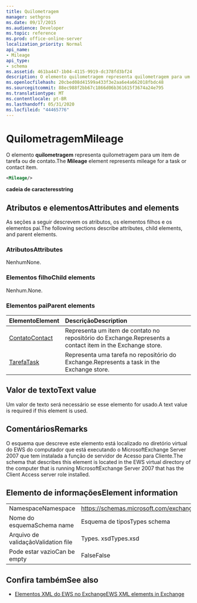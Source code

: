 ```yaml
---
title: Quilometragem
manager: sethgros
ms.date: 09/17/2015
ms.audience: Developer
ms.topic: reference
ms.prod: office-online-server
localization_priority: Normal
api_name:
- Mileage
api_type:
- schema
ms.assetid: 461ba447-1b04-4115-9919-dc378fd3bf24
description: O elemento quilometragem representa quilometragem para um item de tarefa ou de contato.
ms.openlocfilehash: 20cbed08d41599a433f3e2aa6e4a662018fbdc48
ms.sourcegitcommit: 88ec988f2bb67c1866d06b361615f3674a24e795
ms.translationtype: MT
ms.contentlocale: pt-BR
ms.lasthandoff: 05/31/2020
ms.locfileid: "44465776"
---
```

# <a name="mileage"></a><span data-ttu-id="85d38-103">Quilometragem</span><span class="sxs-lookup"><span data-stu-id="85d38-103">Mileage</span></span>

<span data-ttu-id="85d38-104">O elemento **quilometragem** representa quilometragem para um item de tarefa ou de contato.</span><span class="sxs-lookup"><span data-stu-id="85d38-104">The **Mileage** element represents mileage for a task or contact item.</span></span> 
  
```xml
<Mileage/>
```

 <span data-ttu-id="85d38-105">**cadeia de caracteres**</span><span class="sxs-lookup"><span data-stu-id="85d38-105">**string**</span></span>
## <a name="attributes-and-elements"></a><span data-ttu-id="85d38-106">Atributos e elementos</span><span class="sxs-lookup"><span data-stu-id="85d38-106">Attributes and elements</span></span>

<span data-ttu-id="85d38-107">As seções a seguir descrevem os atributos, os elementos filhos e os elementos pai.</span><span class="sxs-lookup"><span data-stu-id="85d38-107">The following sections describe attributes, child elements, and parent elements.</span></span>
  
### <a name="attributes"></a><span data-ttu-id="85d38-108">Atributos</span><span class="sxs-lookup"><span data-stu-id="85d38-108">Attributes</span></span>

<span data-ttu-id="85d38-109">Nenhum</span><span class="sxs-lookup"><span data-stu-id="85d38-109">None.</span></span>
  
### <a name="child-elements"></a><span data-ttu-id="85d38-110">Elementos filho</span><span class="sxs-lookup"><span data-stu-id="85d38-110">Child elements</span></span>

<span data-ttu-id="85d38-111">Nenhum.</span><span class="sxs-lookup"><span data-stu-id="85d38-111">None.</span></span>
  
### <a name="parent-elements"></a><span data-ttu-id="85d38-112">Elementos pai</span><span class="sxs-lookup"><span data-stu-id="85d38-112">Parent elements</span></span>

|<span data-ttu-id="85d38-113">**Elemento**</span><span class="sxs-lookup"><span data-stu-id="85d38-113">**Element**</span></span>|<span data-ttu-id="85d38-114">**Descrição**</span><span class="sxs-lookup"><span data-stu-id="85d38-114">**Description**</span></span>|
|:-----|:-----|
|[<span data-ttu-id="85d38-115">Contato</span><span class="sxs-lookup"><span data-stu-id="85d38-115">Contact</span></span>](contact.md) <br/> |<span data-ttu-id="85d38-116">Representa um item de contato no repositório do Exchange.</span><span class="sxs-lookup"><span data-stu-id="85d38-116">Represents a contact item in the Exchange store.</span></span>  <br/> |
|[<span data-ttu-id="85d38-117">Tarefa</span><span class="sxs-lookup"><span data-stu-id="85d38-117">Task</span></span>](task.md) <br/> |<span data-ttu-id="85d38-118">Representa uma tarefa no repositório do Exchange.</span><span class="sxs-lookup"><span data-stu-id="85d38-118">Represents a task in the Exchange store.</span></span>  <br/> |
   
## <a name="text-value"></a><span data-ttu-id="85d38-119">Valor de texto</span><span class="sxs-lookup"><span data-stu-id="85d38-119">Text value</span></span>

<span data-ttu-id="85d38-120">Um valor de texto será necessário se esse elemento for usado.</span><span class="sxs-lookup"><span data-stu-id="85d38-120">A text value is required if this element is used.</span></span>
  
## <a name="remarks"></a><span data-ttu-id="85d38-121">Comentários</span><span class="sxs-lookup"><span data-stu-id="85d38-121">Remarks</span></span>

<span data-ttu-id="85d38-122">O esquema que descreve este elemento está localizado no diretório virtual do EWS do computador que está executando o MicrosoftExchange Server 2007 que tem instalada a função de servidor de Acesso para Cliente.</span><span class="sxs-lookup"><span data-stu-id="85d38-122">The schema that describes this element is located in the EWS virtual directory of the computer that is running MicrosoftExchange Server 2007 that has the Client Access server role installed.</span></span>
  
## <a name="element-information"></a><span data-ttu-id="85d38-123">Elemento de informações</span><span class="sxs-lookup"><span data-stu-id="85d38-123">Element information</span></span>

|||
|:-----|:-----|
|<span data-ttu-id="85d38-124">Namespace</span><span class="sxs-lookup"><span data-stu-id="85d38-124">Namespace</span></span>  <br/> |https://schemas.microsoft.com/exchange/services/2006/types  <br/> |
|<span data-ttu-id="85d38-125">Nome do esquema</span><span class="sxs-lookup"><span data-stu-id="85d38-125">Schema name</span></span>  <br/> |<span data-ttu-id="85d38-126">Esquema de tipos</span><span class="sxs-lookup"><span data-stu-id="85d38-126">Types schema</span></span>  <br/> |
|<span data-ttu-id="85d38-127">Arquivo de validação</span><span class="sxs-lookup"><span data-stu-id="85d38-127">Validation file</span></span>  <br/> |<span data-ttu-id="85d38-128">Types. xsd</span><span class="sxs-lookup"><span data-stu-id="85d38-128">Types.xsd</span></span>  <br/> |
|<span data-ttu-id="85d38-129">Pode estar vazio</span><span class="sxs-lookup"><span data-stu-id="85d38-129">Can be empty</span></span>  <br/> |<span data-ttu-id="85d38-130">False</span><span class="sxs-lookup"><span data-stu-id="85d38-130">False</span></span>  <br/> |
   
## <a name="see-also"></a><span data-ttu-id="85d38-131">Confira também</span><span class="sxs-lookup"><span data-stu-id="85d38-131">See also</span></span>



- [<span data-ttu-id="85d38-132">Elementos XML do EWS no Exchange</span><span class="sxs-lookup"><span data-stu-id="85d38-132">EWS XML elements in Exchange</span></span>](ews-xml-elements-in-exchange.md)

